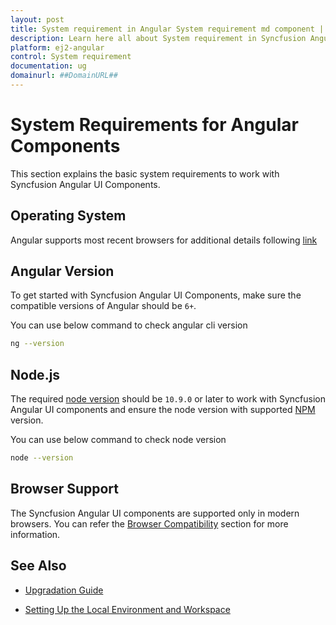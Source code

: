 ```yaml
---
layout: post
title: System requirement in Angular System requirement md component | Syncfusion
description: Learn here all about System requirement in Syncfusion Angular System requirement md component of Syncfusion Essential JS 2 and more.
platform: ej2-angular
control: System requirement 
documentation: ug
domainurl: ##DomainURL##
---
```


# System Requirements for Angular Components 

This section explains the basic system requirements to work with Syncfusion Angular UI Components.

## Operating System

Angular supports most recent browsers for additional details following [link](https://angular.io/guide/browser-support)

## Angular Version

To get started with Syncfusion Angular UI Components, make sure the compatible versions of Angular should be `6+`.

You can use below command to check angular cli version

```bash
ng --version
```

## Node.js

The required [node version](https://nodejs.org/en/) should be `10.9.0` or later to work with Syncfusion Angular UI components and ensure the node version with supported [NPM](https://www.npmjs.com/) version.

You can use below command to check node version

```bash
node --version
```

## Browser Support

The Syncfusion Angular UI components are supported only in modern browsers. You can refer the [Browser Compatibility](./browser/) section for more information.

## See Also

* [Upgradation Guide](https://ej2.syncfusion.com/angular/documentation/upgrade/upgrading-syncfusion/)

* [Setting Up the Local Environment and Workspace](https://angular.io/guide/setup-local#setting-up-the-local-environment-and-workspace)